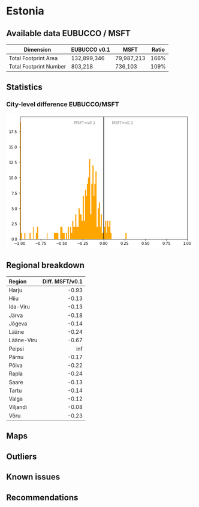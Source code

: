 
# Estonia
## Available data EUBUCCO / MSFT

| Dimension    | EUBUCCO v0.1 | MSFT | Ratio |
| -------- | ------- | ------- | ------- |
|Total Footprint Area|132,899,346|79,987,213|166%|
|Total Footprint Number|803,218|736,103|109%|


## Statistics

### City-level difference EUBUCCO/MSFT 
 ![City-level difference EUBUCCO/MSFT](../imgs/city_diff/estonia_city_diff.png)

## Regional breakdown

| Region     |   Diff. MSFT/v0.1 |
|:-----------|------------------:|
| Harju      |             -0.93 |
| Hiiu       |             -0.13 |
| Ida-Viru   |             -0.13 |
| Järva      |             -0.18 |
| Jõgeva     |             -0.14 |
| Lääne      |             -0.24 |
| Lääne-Viru |             -0.67 |
| Peipsi     |            inf    |
| Pärnu      |             -0.17 |
| Põlva      |             -0.22 |
| Rapla      |             -0.24 |
| Saare      |             -0.13 |
| Tartu      |             -0.14 |
| Valga      |             -0.12 |
| Viljandi   |             -0.08 |
| Võru       |             -0.23 |

## Maps
## Outliers
## Known issues
## Recommendations
